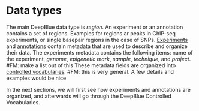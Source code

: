 # Data types

The main DeepBlue data type is *region*. An experiment or an annotation contains a set of regions.
Examples for regions ar peaks in ChIP-seq experiments, or single basepair regions in the case of SNPs.
[Experiments](02-01-experiments.md) and [annotations](02-02-annotations.md) contain metadata that are used to describe and organize their data. 
The experiments metadata contains the following items: name of the experiment, *genome*, *epigenetic mark*, *sample*, *technique*, and *project*. #FM: make a list out of this
These metadata fields are organized into [controlled vocabularies](02-03-controlled-vocabulary.md). #FM: this is very general. A few details and examples would be nice

In the next sections,  we will first see how experiments and annotations are organized, and afterwards will go through the DeepBlue Controlled Vocabularies.
